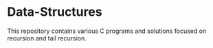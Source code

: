 # Data-Structures
This repository contains various C programs and solutions focused on recursion and tail recursion.
